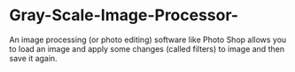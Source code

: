 # Gray-Scale-Image-Processor-
An image processing (or photo editing) software like Photo Shop allows you to load an image and apply some changes (called filters) to image and then save it again.
